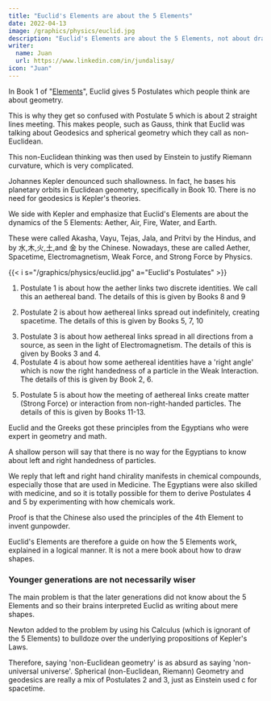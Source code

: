 ```yaml
---
title: "Euclid's Elements are about the 5 Elements"
date: 2022-04-13
image: /graphics/physics/euclid.jpg
description: "Euclid's Elements are about the 5 Elements, not about drawing shapes"
writer:
  name: Juan
  url: https://www.linkedin.com/in/jundalisay/
icon: "Juan"
---
```



In Book 1 of "[Elements](https://en.wikipedia.org/wiki/Euclid%27s_Elements)", Euclid gives 5 Postulates which people think are about geometry.

This is why they get so confused with Postulate 5 which is about 2 straight lines meeting. This makes people, such as Gauss, think that Euclid was talking about Geodesics and spherical geometry which they call as non-Euclidean.

This non-Euclidean thinking was then used by Einstein to justify Riemann curvature, which is very complicated. 

Johannes Kepler denounced such shallowness. In fact, he bases his planetary orbits in Euclidean geometry, specifically in Book 10. There is no need for geodesics is Kepler's theories.

We side with Kepler and emphasize that Euclid's Elements are about the dynamics of the 5 Elements: Aether, Air, Fire, Water, and Earth. 

These were called Akasha, Vayu, Tejas, Jala, and Pritvi by the Hindus, and by 水,木,火,土,and 金 by the Chinese. Nowadays, these are called Aether, Spacetime, Electromagnetism, Weak Force, and Strong Force by Physics.


<!-- The simplest concept is Ren, which is literally your name

Ka is that vital essence that makes the difference between the living and the dead

Ib is the heart

Ba is that which makes each of us unique and different. Your ba is destined to survive after death, often depicted or imagined as a human-headed bird, which with good fortune will go forth by day to enjoy the light, but might also end up existing only in the dark, like the bat or the ruin-haunting owl.

Sheut is your shadow, and by extension the other you, as well as being used to describe a statue, a model or a painting of a human. -->

{{< i s="/graphics/physics/euclid.jpg" a="Euclid's Postulates" >}}

1. Postulate 1 is about how the aether links two discrete identities. We call this an aethereal band. The details of this is given by Books 8 and 9
<!-- Books 1, 7-10.  -->
2. Postulate 2 is about how aethereal links spread out indefinitely, creating spacetime. The details of this is given by Books 5, 7, 10 
<!-- 5, 10.  -->
3. Postulate 3 is about how aethereal links spread in all directions from a source, as seen in the light of Electromagnetism. The details of this is given by Books 3 and 4.
4. Postulate 4 is about how some aethereal identities have a 'right angle' which is now the right handedness of a particle in the Weak Interaction. The details of this is given by Book 2, 6.
<!-- , 11.  -->
5. Postulate 5 is about how the meeting of aethereal links create matter (Strong Force) or interaction from non-right-handed particles. The details of this is given by Books 11-13.
<!-- 12  -->

<!-- 1 angles  D
2 squares D
3 circle C
4 circle C
5 length B
6 triangles D
7 set lines B
8 ratio A
9 number A
10 commensurate lines B
11 3D plane E
12 3D shape E
13 dividing E 

A 2
B 3
C 2
D 3
E 3 -->


Euclid and the Greeks got these principles from the Egyptians who were expert in geometry and math. 

A shallow person will say that there is no way for the Egyptians to know about left and right handedness of particles. 

We reply that left and right hand chirality manifests in chemical compounds, especially those that are used in Medicine. The Egyptians were also skilled with medicine, and so it is totally possible for them to derive Postulates 4 and 5 by experimenting with how chemicals work.

Proof is that the Chinese also used the principles of the 4th Element to invent gunpowder. 

Euclid's Elements are therefore a guide on how the 5 Elements work, explained in a logical manner. It is not a mere book about how to draw shapes. 


### Younger generations are not necessarily wiser

The main problem is that the later generations did not know about the 5 Elements and so their brains interpreted Euclid as writing about mere shapes. 

Newton added to the problem by using his Calculus (which is ignorant of the 5 Elements) to bulldoze over the underlying propositions of Kepler's Laws. 

Therefore, saying 'non-Euclidean geometry' is as absurd as saying 'non-universal universe'. Spherical (non-Euclidean, Riemann) Geometry and geodesics are really a mix of Postulates 2 and 3, just as Einstein used c for spacetime. 
